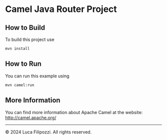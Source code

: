 # Camel Java Router Project

## How to Build

To build this project use

    mvn install

## How to Run

You can run this example using

    mvn camel:run

## More Information

You can find more information about Apache Camel at the website: http://camel.apache.org/


---
© 2024 Luca Filipozzi. All rights reserved.
